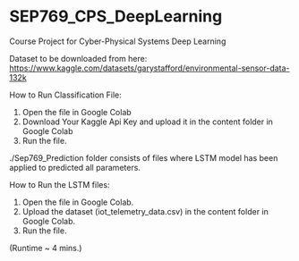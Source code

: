 # SEP769_CPS_DeepLearning
Course Project for Cyber-Physical Systems Deep Learning

Dataset to be downloaded from here: https://www.kaggle.com/datasets/garystafford/environmental-sensor-data-132k

How to Run Classification File:
1. Open the file in Google Colab
2. Download Your Kaggle Api Key and upload it in the content folder in Google Colab
3. Run the file.

./Sep769_Prediction folder consists of files where LSTM model has been applied to predicted all parameters.

How to Run the LSTM files:
1. Open the file in Google Colab.
2. Upload the dataset (iot_telemetry_data.csv) in the content folder in Google Colab.
3. Run the file.

(Runtime ~ 4 mins.)
